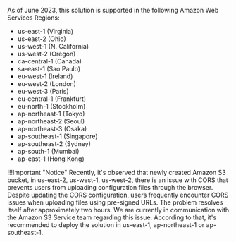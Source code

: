As of June 2023, this solution is supported in the following Amazon Web Services Regions:

- us-east-1 (Virginia)
- us-east-2 (Ohio)  
- us-west-1 (N. California)
- us-west-2 (Oregon)  
- ca-central-1 (Canada) 
- sa-east-1 (Sao Paulo)
- eu-west-1 (Ireland)
- eu-west-2 (London)
- eu-west-3 (Paris)   
- eu-central-1 (Frankfurt)  
- eu-north-1 (Stockholm)
- ap-northeast-1 (Tokyo) 
- ap-northeast-2 (Seoul)  
- ap-northeast-3 (Osaka)
- ap-southeast-1 (Singapore)  
- ap-southeast-2 (Sydney)   
- ap-south-1 (Mumbai)  
- ap-east-1 (Hong Kong)


!!!Important "Notice"
    Recently, it's observed that newly created Amazon S3 bucket, in us-east-2, us-west-1, us-west-2, there is an issue with CORS that prevents users from uploading configuration files through the browser. Despite updating the CORS configuration, users frequently encounter CORS issues when uploading files using pre-signed URLs. The problem resolves itself after approximately two hours. We are currently in communication with the Amazon S3 Service team regarding this issue. According to that, it's recommended to deploy the solution in us-east-1, ap-northeast-1 or ap-southeast-1.